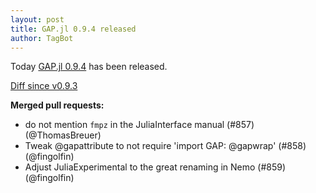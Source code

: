 ```yaml
---
layout: post
title: GAP.jl 0.9.4 released
author: TagBot
---
```


Today [GAP.jl 0.9.4](https://github.com/oscar-system/GAP.jl/releases/tag/v0.9.4) has
been released.

[Diff since v0.9.3](https://github.com/oscar-system/GAP.jl/compare/v0.9.3...v0.9.4)



**Merged pull requests:**
- do not mention `fmpz` in the JuliaInterface manual (#857) (@ThomasBreuer)
- Tweak @gapattribute to not require 'import GAP: @gapwrap' (#858) (@fingolfin)
- Adjust JuliaExperimental to the great renaming in Nemo (#859) (@fingolfin)
